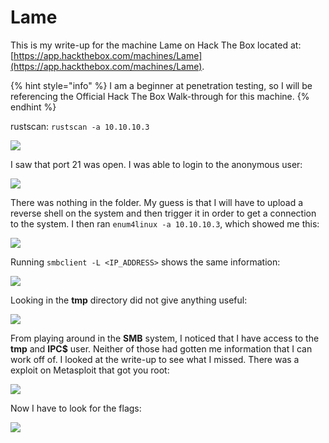 # Lame

This is my write-up for the machine Lame on Hack The Box located at: [https://app.hackthebox.com/machines/Lame](https://app.hackthebox.com/machines/Lame).

{% hint style="info" %}
I am a beginner at penetration testing, so I will be referencing the Official Hack The Box Walk-through for this machine.
{% endhint %}

rustscan: `rustscan -a 10.10.10.3`

![](<../../.gitbook/assets/image (340).png>)

I saw that port 21 was open. I was able to login to the anonymous user:

![](<../../.gitbook/assets/image (550) (1).png>)

There was nothing in the folder. My guess is that I will have to upload a reverse shell on the system and then trigger it in order to get a connection to the system. I then ran `enum4linux -a 10.10.10.3`, which showed me this:

![](<../../.gitbook/assets/image (425) (1).png>)

Running `smbclient -L <IP_ADDRESS>` shows the same information:

![](<../../.gitbook/assets/image (524) (1).png>)

Looking in the **tmp** directory did not give anything useful:

![](<../../.gitbook/assets/image (673).png>)

From playing around in the **SMB** system, I noticed that I have access to the **tmp** and **IPC$** user. Neither of those had gotten me information that I can work off of. I looked at the write-up to see what I missed. There was a exploit on Metasploit that got you root:

![](<../../.gitbook/assets/image (695).png>)

Now I have to look for the flags:

![](<../../.gitbook/assets/image (482).png>)
